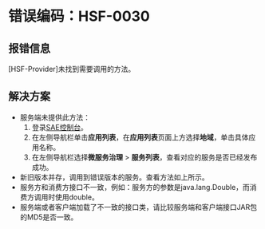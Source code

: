 # 错误编码：HSF-0030

## 报错信息

\[HSF-Provider\]未找到需要调用的方法。

## 解决方案

-   服务端未提供此方法：
    1.  登录[SAE控制台](https://sae.console.aliyun.com)。
    2.  在左侧导航栏单击**应用列表**，在**应用列表**页面上方选择**地域**，单击具体应用名称。
    3.  在左侧导航栏选择**微服务治理** \> **服务列表**，查看对应的服务是否已经发布成功。
-   新旧版本并存，调用到错误版本的服务。查看方法如上所示。
-   服务方和消费方接口不一致，例如：服务方的参数是java.lang.Double，而消费方调用时使用double。
-   服务端或者客户端加载了不一致的接口类，请比较服务端和客户端接口JAR包的MD5是否一致。

